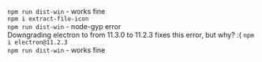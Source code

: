 `npm run dist-win` - works fine   
`npm i extract-file-icon`   
`npm run dist-win` - node-gyp error   
Downgrading electron to from 11.3.0 to 11.2.3 fixes this error, but why? :(
`npm i electron@11.2.3`   
`npm run dist-win` - works fine   
